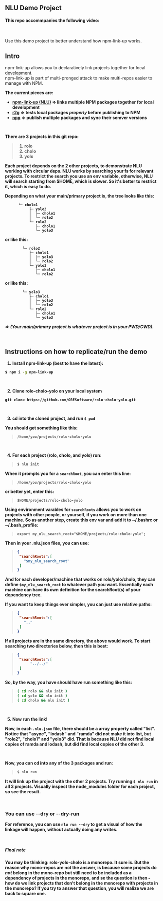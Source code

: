 
## NLU Demo Project

#### This repo accommpanies the following video:

<link to video>

<br>

Use this demo project to better understand how npm-link-up works.

## Intro

npm-link-up allows you to declaratively link projects together for local development. <br>
npm-link-up is part of multi-pronged attack to make multi-repos easier to manage with NPM.

<b> The current pieces are: <b>

* [npm-link-up (NLU)](https://github.com/ORESoftware/npm-link-up) => links multiple NPM packages together for local development
* [r2g](https://github.com/ORESoftware/r2g) => tests local packages <i>properly</i> before publishing to NPM
* [npp](https://github.com/ORESoftware/npp) => publish multiple packages and sync their semver versions

<br>

<b> There are 3 projects in this git repo: </b>

>
> 1. rolo
> 2. cholo
> 3. yolo
>

<b> 

Each project depends on the 2 other projects, to demonstrate NLU working with circular deps.
NLU works by searching your fs for relevant projects. To restrict the search you use an env variable,
otherwise, NLU will search starting from $HOME, which is slower. So it's better to restrict it,
which is easy to do.


Depending on what your main/primary project is, the tree looks like this:

```
      └─ cholo1
           ├─ yolo3
           │  ├─ cholo1
           │  └─ rolo2
           └─ rolo2
              ├─ cholo1
              └─ yolo3
```

or like this:

```
        └─ rolo2
           ├─ cholo1
           │  ├─ yolo3
           │  └─ rolo2
           └─ yolo3
              ├─ cholo1
              └─ rolo2

```


or like this:

```
        └─ yolo3
           ├─ cholo1
           │  ├─ yolo3
           │  └─ rolo2
           └─ rolo2
              ├─ cholo1
              └─ yolo3

```

<i> => (Your main/primary project is whatever project is in your PWD/CWD). </i>

<br>

## Instructions on how to replicate/run the demo


1. Install npm-link-up (best to have the latest):

```bash
$ npm i -g npm-link-up
```

<br>

2. Clone rolo-cholo-yolo on your local system

```git clone https://github.com/ORESoftware/rolo-cholo-yolo.git```

<br>

3. cd into the cloned project, and run `$ pwd`

You should get something like this:

>
>```
>/home/you/projects/rolo-cholo-yolo
>```
>

<br>

4. For each project (rolo, cholo, and yolo) run:

>
>```bash
>$ nlu init
>```
>

When it prompts you for a `searchRoot`, you can enter this line:

>
>```
>/home/you/projects/rolo-cholo-yolo
>```
>

or better yet, enter this:

>
>```
>$HOME/projects/rolo-cholo-yolo
>```
>

Using environment varables for `searchRoots` allows you to work on projects with other people, or yourself, if you work on more than one machine.
So as another step, create this env var and add it to ~/.bashrc or ~/.bash_profile:

>
>```
>export my_nlu_search_root="$HOME/projects/rolo-cholo-yolo";
>```
>

Then in your .nlu.json files, you can use:

>
>```json
>{
>  "searchRoots":[
>    "$my_nlu_search_root"
>  ]
>}
>```
>

And for each developer/machine that works on rolo/yolo/cholo, they can define `$my_nlu_search_root` to whatever path you want.
Essentially each machine can have its own definition for the searchRoot(s) of your dependency tree.

If you want to keep things ever simpler, you can just use relative paths:

>
>```json
>{
>  "searchRoots":[
>    ".."
>  ]
>}
>```
>

If all projects are in the same directory, the above would work. To start searching two directories below, then this is best:

>
>```json
>{
>  "searchRoots":[
>       "../../"
>  ]
>}
>```
>

So, by the way, you have should have run something like this:

>
>```bash
>( cd rolo && nlu init )
>( cd yolo && nlu init )
>( cd cholo && nlu init )
>```
>

<br>

5. Now run the link!

Now, in each `.nlu.json` file, there should be a array property called "list".
Notice that "async", "lodash" and "ramda" did not make it into list, but "rolo2", "cholo1" and "yolo3" did.
That is because NLU did not find local copies of ramda and lodash, but did find local copies of the other 3.

<br>

Now, you can cd into any of the 3 packages and run:

>
>```bash
>$ nlu run
>```
>

It will link up the project with the other 2 projects. Try running `$ nlu run` in all 3 projects.
Visually inspect the node_modules folder for each project, so see the result.

<br>


### You can use --dry or --dry-run

For reference, you can use `nlu run --dry` to get a visual of how the linkage will happen, without actually doing any writes.


<br>

##### Final note

You may be thinking: rolo-yolo-cholo is a monorepo. It sure is. But the reason why mono-repos are not the answer, is because some projects
do *not* belong in the mono-repo but still need to be included as a dependency of projects in the monorepo,
and so the question is then - how do we link projects that don't belong in the monorepo with projects in the monorepo?
If you try to answer that question, you will realize we are back to square one.